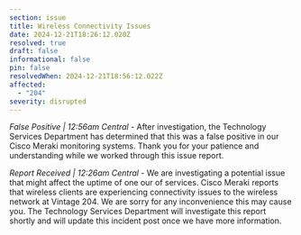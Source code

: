 ```yaml
---
section: issue
title: Wireless Connectivity Issues
date: 2024-12-21T18:26:12.020Z
resolved: true
draft: false
informational: false
pin: false
resolvedWhen: 2024-12-21T18:56:12.022Z
affected:
  - "204"
severity: disrupted
---
```

*False Positive | 12:56am Central* - After investigation, the Technology Services Department has determined that this was a false positive in our Cisco Meraki monitoring systems. Thank you for your patience and understanding while we worked through this issue report.

*Report Received | 12:26am Central* - We are investigating a potential issue that might affect the uptime of one our of services. Cisco Meraki reports that wireless clients are experiencing connectivity issues to the wireless network at Vintage 204. We are sorry for any inconvenience this may cause you. The Technology Services Department will investigate this report shortly and will update this incident post once we have more information.
